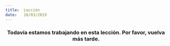 ```yaml
---
title:  Lección
date:   18/03/2019
---
```


### <center>Todavía estamos trabajando en esta lección. Por favor, vuelva más tarde.</center>